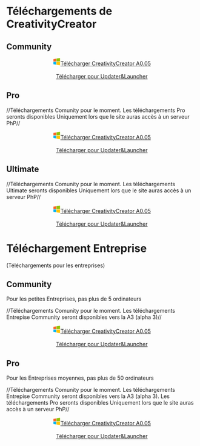 # Téléchargements de CreativityCreator
## Community
<link href='https://superatraction.github.io/Css/Base.css' rel='stylesheet' type='text/css'/>
<center><a href="Tanks" class="BLR"><img src='Windows.png' width=20 height=20/>Télécharger CreativityCreator A0.05</a><br><br>
<a class="BLR" href="Updater&Launcher/">Télécharger pour Updater&Launcher</a></center>

## Pro
<p class="warning">//Téléchargements Comunity pour le moment. Les téléchargements Pro seronts disponibles Uniquement lors que le site auras accès à un serveur PhP//</p>
<center><a href="Tanks" class="BLR"><img src='Windows.png' width=20 height=20/>Télécharger CreativityCreator A0.05</a><br><br>
<a class="BLR" href="Updater&Launcher/">Télécharger pour Updater&Launcher</a></center>

## Ultimate
<p class="warning">//Téléchargements Comunity pour le moment. Les téléchargements Ultimate seronts disponibles Uniquement lors que le site auras accès à un serveur PhP//</p>
<center><a href="Tanks" class="BLR"><img src='Windows.png' width=20 height=20/>Télécharger CreativityCreator A0.05</a><br><br>
<a class="BLR" href="Updater&Launcher/">Télécharger pour Updater&Launcher</a></center>

# Téléchargement Entreprise
(Téléchargements pour les entreprises)
## Community
Pour les petites Entreprises, pas plus de 5 ordinateurs<br>
<p class="warning">//Téléchargements Comunity pour le moment. Les téléchargements Entrepise Community seront disponibles vers la A3 (alpha 3)//</p>
<center><a href="Tanks" class="BLR"><img src='Windows.png' width=20 height=20/>Télécharger CreativityCreator A0.05</a><br><br>
<a class="BLR" href="Updater&Launcher/">Télécharger pour Updater&Launcher</a></center>

## Pro
Pour les Entreprises moyennes, pas plus de 50 ordinateurs<br>
<p class="warning">//Téléchargements Comunity pour le moment. Les téléchargements Entrepise Community seront disponibles vers la A3 (alpha 3). Les téléchargements Pro seronts disponibles Uniquement lors que le site auras accès à un serveur PhP//</p>
<center><a href="Tanks" class="BLR"><img src='Windows.png' width=20 height=20/>Télécharger CreativityCreator A0.05</a><br><br>
<a class="BLR" href="Updater&Launcher/">Télécharger pour Updater&Launcher</a></center>